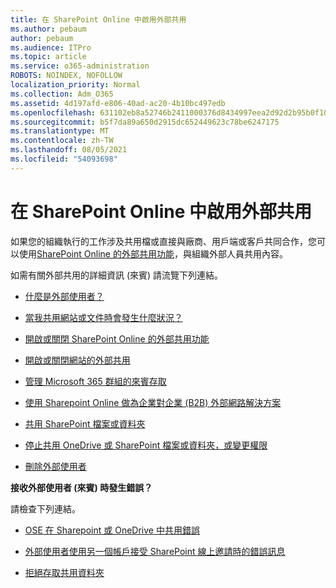 ```yaml
---
title: 在 SharePoint Online 中啟用外部共用
ms.author: pebaum
author: pebaum
ms.audience: ITPro
ms.topic: article
ms.service: o365-administration
ROBOTS: NOINDEX, NOFOLLOW
localization_priority: Normal
ms.collection: Adm_O365
ms.assetid: 4d197afd-e806-40ad-ac20-4b10bc497edb
ms.openlocfilehash: 631102eb8a52746b2411000376d8434997eea2d92d2b95b0f102acf2a75f9d2d
ms.sourcegitcommit: b5f7da89a650d2915dc652449623c78be6247175
ms.translationtype: MT
ms.contentlocale: zh-TW
ms.lasthandoff: 08/05/2021
ms.locfileid: "54093698"
---
```

# <a name="enable-external-sharing-in-sharepoint-online"></a>在 SharePoint Online 中啟用外部共用

如果您的組織執行的工作涉及共用檔或直接與廠商、用戶端或客戶共同合作，您可以使用[SharePoint Online 的外部共用功能](https://docs.microsoft.com/sharepoint/external-sharing-overview)，與組織外部人員共用內容。

如需有關外部共用的詳細資訊 (來賓) 請流覽下列連結。

- [什麼是外部使用者？](https://docs.microsoft.com/sharepoint/external-sharing-overview#what-is-an-external-user)

- [當我共用網站或文件時會發生什麼狀況？](https://docs.microsoft.com/sharepoint/external-sharing-overview#what-happens-when-i-share-a-site-or-document)

- [開啟或關閉 SharePoint Online 的外部共用功能](https://docs.microsoft.com/sharepoint/turn-external-sharing-on-or-off)

- [開啟或關閉網站的外部共用](https://docs.microsoft.com/sharepoint/change-external-sharing-site)

- [管理 Microsoft 365 群組的來賓存取](https://docs.microsoft.com/microsoft-365/admin/create-groups/manage-guest-access-in-groups)

- [使用 Sharepoint Online 做為企業對企業 (B2B) 外部網路解決方案](https://docs.microsoft.com/sharepoint/create-b2b-extranet)

- [共用 SharePoint 檔案或資料夾](https://support.office.com/article/share-sharepoint-files-or-folders-1fe37332-0f9a-4719-970e-d2578da4941c)

- [停止共用 OneDrive 或 SharePoint 檔案或資料夾，或變更權限](https://support.office.com/article/stop-sharing-onedrive-or-sharepoint-files-or-folders-or-change-permissions-0a36470f-d7fe-40a0-bd74-0ac6c1e13323)

- [刪除外部使用者](https://docs.microsoft.com/sharepoint/remove-users#delete-a-guest-from-the-microsoft-365-admin-center)

**接收外部使用者 (來賓) 時發生錯誤？**

請檢查下列連結。 

- [OSE 在 Sharepoint 或 OneDrive 中共用錯誤](https://docs.microsoft.com/sharepoint/sharepoint-onedrive-error-message)

- [外部使用者使用另一個帳戶接受 SharePoint 線上邀請時的錯誤訊息](https://docs.microsoft.com/sharepoint/support/sharing-and-permissions/error-when-external-user-accepts-an-invitation-by-using-another-account)

- [拒絕存取共用資料夾](https://docs.microsoft.com/sharepoint/support/sharing-and-permissions/cannot-access-shared-folder)
